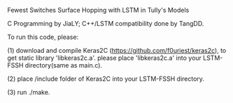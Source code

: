 Fewest Switches Surface Hopping with LSTM in Tully's Models 

C Programming by JiaLY;
C++/LSTM compatibility done by TangDD.

To run this code, please:

(1) download and compile Keras2C (https://github.com/f0uriest/keras2c), to get static library 'libkeras2c.a'.
    please place 'libkeras2c.a' into your LSTM-FSSH directory(same as main.c).

(2) place /include folder of Keras2C into your LSTM-FSSH directory.

(3) run ./make.

